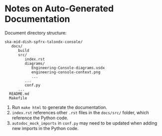 # Notes on Auto-Generated Documentation 

Document directory structure:
```
ska-mid-dish-spfrx-talondx-console/
   docs/
      build
      src/
         index.rst
         diagrams/
            Engineering-Console-diagrams.vsdx
            engineering-console-context.png
            ...
         ...
         conf.py
      ...
  README.md
  Makefile
```

1. Run `make html` to generate the documentation.
1. `index.rst` references other `.rst` files in the `docs/src/` folder, which reference the Python code.
1. `autodoc_mock_imports` in `conf.py` may need to be updated when adding new imports in the Python code.
